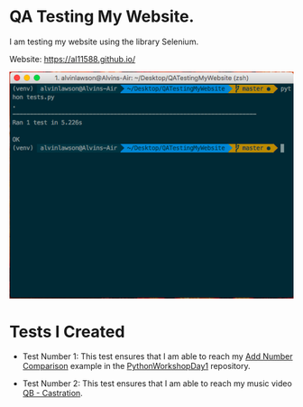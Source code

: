 # QA Testing My Website.

I am testing my website using the library Selenium.

Website: https://al11588.github.io/

![Image of Test](https://raw.githubusercontent.com/al11588/QATestingMyWebsite/master/tests.png?token=AFM1uDMIdZPPKJuesum-Ctdx1vXcDMXeks5YmXRFwA%3D%3D)

# Tests I Created

* Test Number 1: This test ensures that I am able to reach my [Add Number Comparison] example in the [PythonWorkshopDay1] repository.

* Test Number 2: This test ensures that I am able to reach my music video [QB - Castration].


[Add Number Comparison]:https://github.com/al11588/PythonWorkshopDay1/tree/master/example3

[PythonWorkshopDay1]:https://github.com/al11588/PythonWorkshopDay1

[QB - Castration]:https://www.youtube.com/watch?v=12RWyAao_Wo